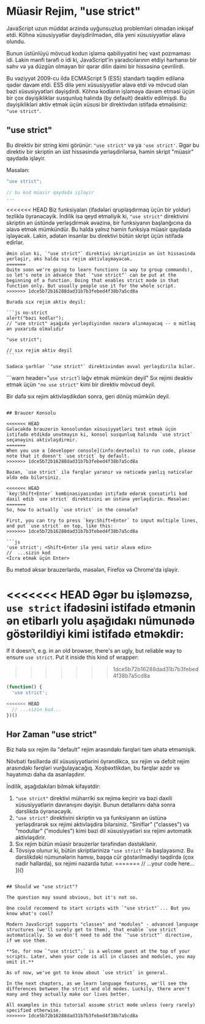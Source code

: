 # Müasir Rejim, "use strict"

JavaScript uzun müddət ərzində uyğunsuzluq problemləri olmadan inkişaf etdi. Köhnə xüsusiyyətlər dəyişdirilmədən, dilə yeni xüsusiyyətlər əlavə olundu.

Bunun üstünlüyü mövcud kodun işləmə qabiliyyətini heç vaxt pozmaması idi. Lakin mənfi tərəfi o idi ki, JavaScript'in yaradıcılarının etdiyi hərhansı bir səhv və ya düzgün olmayan bir qərar dilin daimi bir hissəsinə çevrilirdi.

Bu vəziyyət 2009-cu ildə ECMAScript 5 (ES5) standartı təqdim edilənə qədər davam etdi. ES5 dilə yeni xüsusiyyətlər əlavə etdi və mövcud olan bəzi xüsusiyyətləri dəyişdirdi. Köhnə kodların işləməyə davam etməsi üçün bir çox dəyişikliklər susqunluq halında (by default) deaktiv edilmişdi. Bu dəyişiklikləri aktiv etmək üçün xüsusi bir direktivdən istifadə etməlisiniz: `"use strict"`.

## "use strict"

Bu direktiv bir string kimi görünür: `"use strict"` və ya `'use strict'`. Əgər bu direktiv bir skriptin ən üst hissəsində yerləşdirilərsə, həmin skript "müasir" qaydada işləyir.

Məsələn:

```js
"use strict";

// bu kod müasir qaydada işləyir
...
```

<<<<<<< HEAD
Biz funksiyaları (ifadələri qruplaşdırmaq üçün bir yoldur) tezliklə öyrənəcəyik. İndilik isə qeyd etməliyik ki, `"use strict"` direktivini skriptin ən üstündə yerləşdirmək əvəzinə, bir funksiyanın başlanğıcına da əlavə etmək mümkündür. Bu halda yalnız həmin funksiya müasir qaydada işləyəcək. Lakin, adətən insanlar bu direktivi bütün skript üçün istifadə edirlər.

````warn header="\"use strict\" direktivinin ən üstdə olduğundan əmin olun"
Əmin olun ki, `"use strict"` direktivi skriptinizin ən üst hissəsində yerləşir, əks halda sıx rejim aktivləşməyəcək.
=======
Quite soon we're going to learn functions (a way to group commands), so let's note in advance that `"use strict"` can be put at the beginning of a function. Doing that enables strict mode in that function only. But usually people use it for the whole script.
>>>>>>> 1dce5b72b16288dad31b7b3febed4f38b7a5cd8a

Burada sıx rejim aktiv deyil:

```js no-strict
alert("bəzi kodlar");
// "use strict" aşağıda yerləşdiyindən nəzərə alınmayacaq -- o mütləq ən yuxarıda olmalıdır

"use strict";

// sıx rejim aktiv deyil
```

Sadəcə şərhlər `"use strict"` direktivindən əvvəl yerləşdirilə bilər.
````

```warn header="`use strict`'i ləğv etmək mümkün deyil"
Sıx rejimi deaktiv etmək üçün `"no use strict"` kimi bir direktiv mövcud deyil.

Bir dəfə sıx rejim aktivləşdikdən sonra, geri dönüş mümkün deyil.
```

## Brauzer Konsolu

<<<<<<< HEAD
Gələcəkdə brauzerin konsolundan xüsusiyyətləri test etmək üçün istifadə etdikdə unutmayın ki, konsol susqunluq halında `use strict` seçənəyini aktivləşdirmir.
=======
When you use a [developer console](info:devtools) to run code, please note that it doesn't `use strict` by default.
>>>>>>> 1dce5b72b16288dad31b7b3febed4f38b7a5cd8a

Bəzən, `use strict` ilə fərqlər yaranır və nəticədə yanlış nəticələr əldə edə bilərsiniz.

<<<<<<< HEAD
`key:Shift+Enter` kombinasiyasından istifadə edərək çoxsətirli kod daxil edib `use strict` direktivini ən üstünə yerləşdirin. Məsələn:
=======
So, how to actually `use strict` in the console?

First, you can try to press `key:Shift+Enter` to input multiple lines, and put `use strict` on top, like this:
>>>>>>> 1dce5b72b16288dad31b7b3febed4f38b7a5cd8a

```js
'use strict'; <Shift+Enter ilə yeni sətir əlavə edin>
//  ...sizin kod
<İcra etmək üçün Enter>
```

Bu metod əksər brauzerlərdə, məsələn, Firefox və Chrome'da işləyir.

<<<<<<< HEAD
Əgər bu işləməzsə, `use strict` ifadəsini istifadə etmənin ən etibarlı yolu aşağıdakı nümunədə göstərildiyi kimi istifadə etməkdir:
=======
If it doesn't, e.g. in an old browser, there's an ugly, but reliable way to ensure `use strict`. Put it inside this kind of wrapper:
>>>>>>> 1dce5b72b16288dad31b7b3febed4f38b7a5cd8a

```js
(function() {
  'use strict';

<<<<<<< HEAD
  // ...sizin kod...
})()
```

## Hər Zaman "use strict"

Biz hələ sıx rejim ilə "default" rejim arasındakı fərqləri tam əhatə etməmişik.

Növbəti fəsillərdə dil xüsusiyyətlərini öyrəndikcə, sıx rejim və defolt rejim arasındakı fərqləri vurğulayacağıq. Xoşbəxtlikdən, bu fərqlər azdır və həyatımızı daha da asanlaşdırır.

İndilik, aşağıdakıları bilmək kifayətdir:

1. `"use strict"` direktivi mühərriki sıx rejimə keçirir və bəzi daxili xüsusiyyətlərin davranışını dəyişir. Bunun detallarını daha sonra dərslikdə öyrənəcəyik.
2. `"use strict"` direktivini skriptin və ya funksiyanın ən üstünə yerləşdirərək sıx rejimi aktivləşdirə bilərsiniz. "Siniflər" ("classes") və "modullar" ("modules") kimi bəzi dil xüsusiyyətləri sıx rejimi avtomatik aktivləşdirir.
3. Sıx rejim bütün müasir brauzerlər tərəfindən dəstəklənir.
4. Tövsiyə olunur ki, bütün skriptlərinizə `"use strict"` ilə başlayasınız. Bu dərslikdəki nümunələrin hamısı, başqa cür göstərilmədiyi təqdirdə (çox nadir hallarda), sıx rejimi nəzərdə tutur.
=======
  // ...your code here...
})()
```

## Should we "use strict"?

The question may sound obvious, but it's not so.

One could recommend to start scripts with `"use strict"`... But you know what's cool?

Modern JavaScript supports "classes" and "modules" - advanced language structures (we'll surely get to them), that enable `use strict` automatically. So we don't need to add the `"use strict"` directive, if we use them.

**So, for now `"use strict";` is a welcome guest at the top of your scripts. Later, when your code is all in classes and modules, you may omit it.**

As of now, we've got to know about `use strict` in general.

In the next chapters, as we learn language features, we'll see the differences between the strict and old modes. Luckily, there aren't many and they actually make our lives better.

All examples in this tutorial assume strict mode unless (very rarely) specified otherwise.
>>>>>>> 1dce5b72b16288dad31b7b3febed4f38b7a5cd8a

